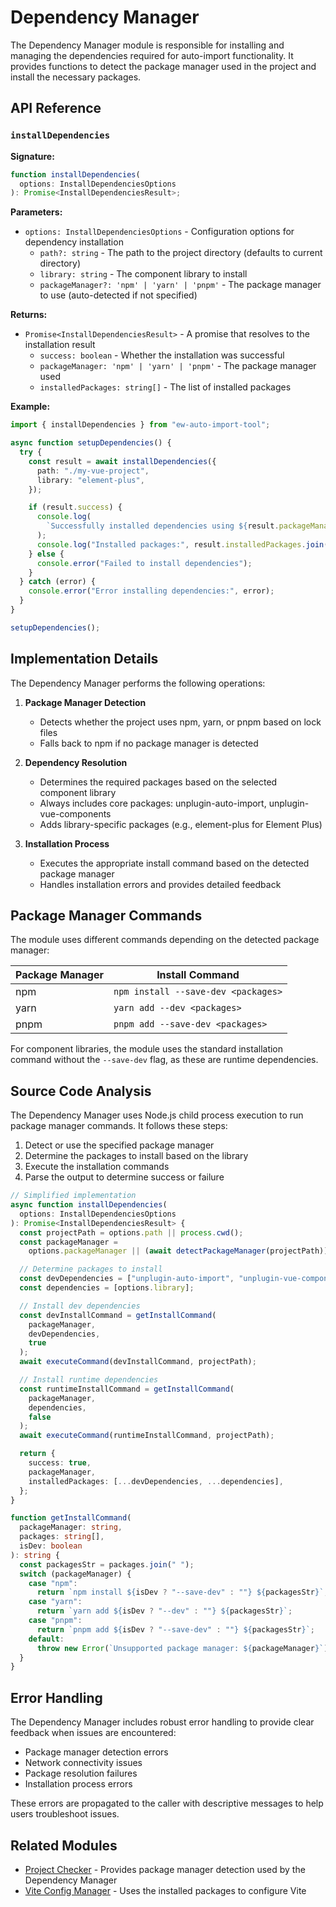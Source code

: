 # Dependency Manager

The Dependency Manager module is responsible for installing and managing the dependencies required for auto-import functionality. It provides functions to detect the package manager used in the project and install the necessary packages.

## API Reference

### `installDependencies`

**Signature:**

```typescript
function installDependencies(
  options: InstallDependenciesOptions
): Promise<InstallDependenciesResult>;
```

**Parameters:**

- `options: InstallDependenciesOptions` - Configuration options for dependency installation
  - `path?: string` - The path to the project directory (defaults to current directory)
  - `library: string` - The component library to install
  - `packageManager?: 'npm' | 'yarn' | 'pnpm'` - The package manager to use (auto-detected if not specified)

**Returns:**

- `Promise<InstallDependenciesResult>` - A promise that resolves to the installation result
  - `success: boolean` - Whether the installation was successful
  - `packageManager: 'npm' | 'yarn' | 'pnpm'` - The package manager used
  - `installedPackages: string[]` - The list of installed packages

**Example:**

```typescript
import { installDependencies } from "ew-auto-import-tool";

async function setupDependencies() {
  try {
    const result = await installDependencies({
      path: "./my-vue-project",
      library: "element-plus",
    });

    if (result.success) {
      console.log(
        `Successfully installed dependencies using ${result.packageManager}`
      );
      console.log("Installed packages:", result.installedPackages.join(", "));
    } else {
      console.error("Failed to install dependencies");
    }
  } catch (error) {
    console.error("Error installing dependencies:", error);
  }
}

setupDependencies();
```

## Implementation Details

The Dependency Manager performs the following operations:

1. **Package Manager Detection**

   - Detects whether the project uses npm, yarn, or pnpm based on lock files
   - Falls back to npm if no package manager is detected

2. **Dependency Resolution**

   - Determines the required packages based on the selected component library
   - Always includes core packages: unplugin-auto-import, unplugin-vue-components
   - Adds library-specific packages (e.g., element-plus for Element Plus)

3. **Installation Process**
   - Executes the appropriate install command based on the detected package manager
   - Handles installation errors and provides detailed feedback

## Package Manager Commands

The module uses different commands depending on the detected package manager:

| Package Manager | Install Command                     |
| --------------- | ----------------------------------- |
| npm             | `npm install --save-dev <packages>` |
| yarn            | `yarn add --dev <packages>`         |
| pnpm            | `pnpm add --save-dev <packages>`    |

For component libraries, the module uses the standard installation command without the `--save-dev` flag, as these are runtime dependencies.

## Source Code Analysis

The Dependency Manager uses Node.js child process execution to run package manager commands. It follows these steps:

1. Detect or use the specified package manager
2. Determine the packages to install based on the library
3. Execute the installation commands
4. Parse the output to determine success or failure

```typescript
// Simplified implementation
async function installDependencies(
  options: InstallDependenciesOptions
): Promise<InstallDependenciesResult> {
  const projectPath = options.path || process.cwd();
  const packageManager =
    options.packageManager || (await detectPackageManager(projectPath));

  // Determine packages to install
  const devDependencies = ["unplugin-auto-import", "unplugin-vue-components"];
  const dependencies = [options.library];

  // Install dev dependencies
  const devInstallCommand = getInstallCommand(
    packageManager,
    devDependencies,
    true
  );
  await executeCommand(devInstallCommand, projectPath);

  // Install runtime dependencies
  const runtimeInstallCommand = getInstallCommand(
    packageManager,
    dependencies,
    false
  );
  await executeCommand(runtimeInstallCommand, projectPath);

  return {
    success: true,
    packageManager,
    installedPackages: [...devDependencies, ...dependencies],
  };
}

function getInstallCommand(
  packageManager: string,
  packages: string[],
  isDev: boolean
): string {
  const packagesStr = packages.join(" ");
  switch (packageManager) {
    case "npm":
      return `npm install ${isDev ? "--save-dev" : ""} ${packagesStr}`;
    case "yarn":
      return `yarn add ${isDev ? "--dev" : ""} ${packagesStr}`;
    case "pnpm":
      return `pnpm add ${isDev ? "--save-dev" : ""} ${packagesStr}`;
    default:
      throw new Error(`Unsupported package manager: ${packageManager}`);
  }
}
```

## Error Handling

The Dependency Manager includes robust error handling to provide clear feedback when issues are encountered:

- Package manager detection errors
- Network connectivity issues
- Package resolution failures
- Installation process errors

These errors are propagated to the caller with descriptive messages to help users troubleshoot issues.

## Related Modules

- [Project Checker](./project-checker.md) - Provides package manager detection used by the Dependency Manager
- [Vite Config Manager](./vite-config-manager.md) - Uses the installed packages to configure Vite
